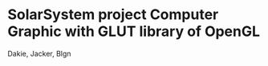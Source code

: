 <h1> SolarSystem project Computer Graphic with GLUT library of OpenGL </h1>
<p> Dakie, Jacker, Blgn </p>
